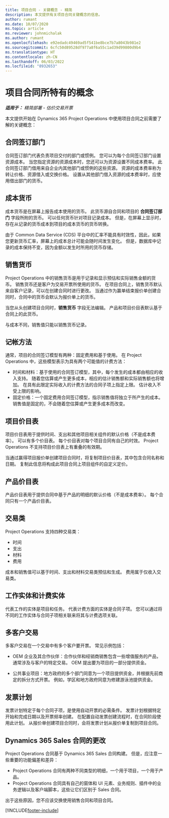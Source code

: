 ```yaml
---
title: 项目合同 - 关键概念 - 精简
description: 本文提供有关项目合同关键概念的信息。
author: rumant
ms.date: 10/07/2020
ms.topic: article
ms.reviewer: johnmichalak
ms.author: rumant
ms.openlocfilehash: e92edadc49469ad5f541be8bce7b7a8043b981e2
ms.sourcegitcommit: 6cfc50d89528df977a8f6a55c1ad39d99800d9b4
ms.translationtype: HT
ms.contentlocale: zh-CN
ms.lasthandoff: 06/03/2022
ms.locfileid: "8932653"
---
```

# <a name="concepts-unique-to-project-contracts"></a>项目合同所特有的概念

_**适用于：** 精简部署 - 估价交易开票_



本文提供开始在 Dynamics 365 Project Operations 中使用项目合同之前需要了解的关键概念：

## <a name="contracting-unit"></a>合同签订部门

合同签订部门代表负责项目交付的部门或惯例。 您可以为每个合同签订部门设置资源成本。 当您指定资源的资源成本时，您还可以为资源设置不同成本费率。 此合同签订部门借用来自企业内其他部门或惯例的这些资源。 资源的成本费率称为转让价格、资源借入或交换价格。 设置从其他部门借入资源的成本费率时，应使用借出部门的货币。

## <a name="cost-currency"></a>成本货币

成本货币是在屏幕上报告成本使用的货币。 此货币源自合同和项目的 **合同签订部门** 字段所附的货币。 可以任何货币针对项目记录成本。 但是，在屏幕上显示时，存在从记录的货币成本到项目的成本货币的货币转换。

由于 Common Data Service (CDS) 平台中的汇率不能具有时效性，因此，如果您更新货币汇率，屏幕上的成本总计可能会随时间发生变化。 但是，数据库中记录的成本保持不变，因为金额以发生时所用的货币存储。

## <a name="sales-currency"></a>销售货币

Project Operations 中的销售货币是用于记录和显示预估和实际销售金额的货币。 销售货币还是客户为交易开票所使用的货币。 在项目合同上，销售货币默认来自客户记录，可以在创建合同时进行更改。 当通过作为赢单结束报价单创建合同时，合同中的货币会默认为报价单上的货币。

当您从头创建项目合同时，**销售货币** 字段无法编辑。 产品和项目价目表默认基于合同上的此货币。

与成本不同，销售值只能以销售货币记录。

## <a name="billing-method"></a>记帐方法

通常，项目的合同签订模型有两种：固定费用和基于使用。 在 Project Operations 中，这些模型表示为具有两个可能值的计费方法：

- 时间和材料：基于使用的合同签订模型，其中，每个发生的成本都由相应的收入支持。 随着您估算或产生更多成本，相应的估计销售额和实际销售额也将增加。 在具有此限定实际收入的计费方法的合同子项上指定上限。 估计收入不受上限的影响。
- 固定价格：一个固定费用合同签订模型，指示销售值将独立于所产生的成本。 销售值是固定的，不会随着您估算或产生更多成本而改变。

## <a name="project-price-lists"></a>项目价目表

项目价目表用于提供时间、支出和其他项目相关组件的默认价格（不是成本费率）。 可以有多个价目表。 每个价目表对每个项目合同有自己的时效。 Project Operations 不支持项目价目表上有重叠的有效期。

当通过赢得项目报价单创建项目合同时，将复制项目价目表，其中包含合同名称和日期。 复制此信息将构成此项目合同上项目组件的自定义定价。

## <a name="product-price-lists"></a>产品价目表

产品价目表用于提供合同中基于产品的明细的默认价格（不是成本费率）。 每个合同只有一个产品价目表。

## <a name="transaction-classes"></a>交易类

Project Operations 支持四种交易类：

- 时间
- 支出
- 材料
- 费用

成本和销售值可以基于时间、支出和材料交易类预估和生成。 费用属于仅收入交易类。

## <a name="work-entities-and-billing-entities"></a>工作实体和计费实体

代表工作的实体是项目和任务。 代表计费方面的实体是合同子项。 您可以通过将不同的工作实体与合同子项相关联来将其与计费选项关联。

## <a name="multi-customer-deals"></a>多客户交易

多客户交易在一个交易中有多个客户要开票。 常见示例包括：

- OEM 企业及其合作伙伴：合作伙伴和经销商销售包含一些增值服务的产品，通常涉及与客户的特定交易。 OEM 提出要为项目的一部分提供资金。 

- 公共事业项目：地方政府的多个部门同意为一个项目提供资金，并根据先前商定的拆分方式开票。 例如，学区和地方政府同意为修建游泳池提供资金。

## <a name="invoice-schedules"></a>发票计划

发票计划特定于每个合同子项，是使用自动开票的必需条件。 发票计划根据特定开始和完成日期以及开票频率创建。 在配置自动发票创建流程时，在合同阶段使用此计划。 从报价单创建项目合同时，会将发票计划从报价单复制到项目合同。

## <a name="changes-from-the-dynamics-365-sales-contract"></a>Dynamics 365 Sales 合同的更改

Project Operations 合同基于 Dynamics 365 Sales 合同构建。 但是，应注意一些重要的功能偏差和差异：

- Project Operations 合同有两种不同类型的明细，一个用于项目，一个用于产品。
- Project Operations 合同具有自己的窗体和 UI 元素、业务规则、插件中的业务逻辑以及客户端脚本，这些让它们区别于 Sales 合同。

出于这些原因，您不应该交换使用销售合同和项目合同。


[!INCLUDE[footer-include](../../includes/footer-banner.md)]
